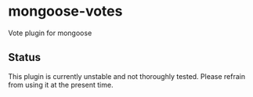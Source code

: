 mongoose-votes
==============

Vote plugin for mongoose

Status
------

This plugin is currently unstable and not thoroughly tested. Please refrain from using it at the present time.

